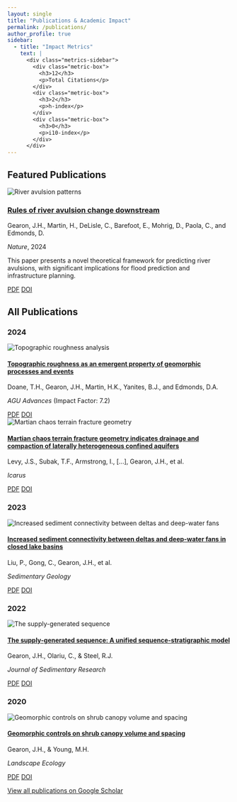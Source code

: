 ```yaml
---
layout: single
title: "Publications & Academic Impact"
permalink: /publications/
author_profile: true
sidebar:
  - title: "Impact Metrics"
    text: |
      <div class="metrics-sidebar">
        <div class="metric-box">
          <h3>12</h3>
          <p>Total Citations</p>
        </div>
        <div class="metric-box">
          <h3>2</h3>
          <p>h-index</p>
        </div>
        <div class="metric-box">
          <h3>0</h3>
          <p>i10-index</p>
        </div>
      </div>
---
```


## Featured Publications

<div class="publication-item featured">
  <div class="pub-image">
    <img src="/images/avulsion_fig1.png" alt="River avulsion patterns">
  </div>
  <div class="pub-content">
    <h3><a href="/files/publications/2024_Nature_Gearon_avulsions.pdf">Rules of river avulsion change downstream</a></h3>
    <p class="pub-authors">Gearon, J.H., Martin, H., DeLisle, C., Barefoot, E., Mohrig, D., Paola, C., and Edmonds, D.</p>
    <p class="pub-venue"><i>Nature</i>, 2024</p>
    <p class="pub-excerpt">This paper presents a novel theoretical framework for predicting river avulsions, with significant implications for flood prediction and infrastructure planning.</p>
    <div class="pub-links">
      <a href="/files/publications/2024_Nature_Gearon_avulsions.pdf" class="btn btn--primary">PDF</a>
      <a href="https://doi.org/..." class="btn btn--info">DOI</a>
    </div>
  </div>
</div>

## All Publications

### 2024

<div class="publication-item">
  <div class="pub-image">
    <img src="/images/roughness_fig1.png" alt="Topographic roughness analysis">
  </div>
  <div class="pub-content">
    <h4><a href="/files/publications/2024_AGUAdv_Doane_roughness.pdf">Topographic roughness as an emergent property of geomorphic processes and events</a></h4>
    <p class="pub-authors">Doane, T.H., Gearon, J.H., Martin, H.K., Yanites, B.J., and Edmonds, D.A.</p>
    <p class="pub-venue"><i>AGU Advances</i> (Impact Factor: 7.2)</p>
    <div class="pub-links">
      <a href="/files/publications/2024_AGUAdv_Doane_roughness.pdf" class="btn btn--primary">PDF</a>
      <a href="https://doi.org/10.1029/2023AV000921" class="btn btn--info">DOI</a>
    </div>
  </div>
</div>

<div class="publication-item">
  <div class="pub-image">
    <img src="/images/mars_fig1.png" alt="Martian chaos terrain fracture geometry">
  </div>
  <div class="pub-content">
    <h4><a href="/files/publications/2024_Icarus_Levy_mars.pdf">Martian chaos terrain fracture geometry indicates drainage and compaction of laterally heterogeneous confined aquifers</a></h4>
    <p class="pub-authors">Levy, J.S., Subak, T.F., Armstrong, I., [...], Gearon, J.H., et al.</p>
    <p class="pub-venue"><i>Icarus</i></p>
    <div class="pub-links">
      <a href="/files/publications/2024_Icarus_Levy_mars.pdf" class="btn btn--primary">PDF</a>
      <a href="https://doi.org/..." class="btn btn--info">DOI</a>
    </div>
  </div>
</div>

### 2023

<div class="publication-item">
  <div class="pub-image">
    <img src="/images/deltas_fig1.png" alt="Increased sediment connectivity between deltas and deep-water fans">
  </div>
  <div class="pub-content">
    <h4><a href="/files/publications/2023_SedGeol_Liu_deltas.pdf">Increased sediment connectivity between deltas and deep-water fans in closed lake basins</a></h4>
    <p class="pub-authors">Liu, P., Gong, C., Gearon, J.H., et al.</p>
    <p class="pub-venue"><i>Sedimentary Geology</i></p>
    <div class="pub-links">
      <a href="/files/publications/2023_SedGeol_Liu_deltas.pdf" class="btn btn--primary">PDF</a>
      <a href="https://doi.org/..." class="btn btn--info">DOI</a>
    </div>
  </div>
</div>

### 2022

<div class="publication-item">
  <div class="pub-image">
    <img src="/images/sequence_fig1.png" alt="The supply-generated sequence">
  </div>
  <div class="pub-content">
    <h4><a href="/files/publications/2022_JSR_Gearon_sequence.pdf">The supply-generated sequence: A unified sequence-stratigraphic model</a></h4>
    <p class="pub-authors">Gearon, J.H., Olariu, C., & Steel, R.J.</p>
    <p class="pub-venue"><i>Journal of Sedimentary Research</i></p>
    <div class="pub-links">
      <a href="/files/publications/2022_JSR_Gearon_sequence.pdf" class="btn btn--primary">PDF</a>
      <a href="https://doi.org/..." class="btn btn--info">DOI</a>
    </div>
  </div>
</div>

### 2020

<div class="publication-item">
  <div class="pub-image">
    <img src="/images/creosote_fig1.png" alt="Geomorphic controls on shrub canopy volume and spacing">
  </div>
  <div class="pub-content">
    <h4><a href="/files/publications/2020_LandEcol_Gearon_creosote.pdf">Geomorphic controls on shrub canopy volume and spacing</a></h4>
    <p class="pub-authors">Gearon, J.H., & Young, M.H.</p>
    <p class="pub-venue"><i>Landscape Ecology</i></p>
    <div class="pub-links">
      <a href="/files/publications/2020_LandEcol_Gearon_creosote.pdf" class="btn btn--primary">PDF</a>
      <a href="https://doi.org/..." class="btn btn--info">DOI</a>
    </div>
  </div>
</div>

<div class="page__footer">
  <p><a href="{{ site.author.googlescholar }}">View all publications on Google Scholar</a></p>
</div>